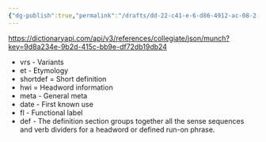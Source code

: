 ```yaml
---
{"dg-publish":true,"permalink":"/drafts/dd-22-c41-e-6-d86-4912-ac-08-2-cd-3-f83-c0328/","dgHomeLink":true,"dgPassFrontmatter":false}
---
```



https://dictionaryapi.com/api/v3/references/collegiate/json/munch?key=9d8a234e-9b2d-415c-bb9e-df72db19db24

- vrs - Variants
- et - Etymology
- shortdef = Short definition
- hwi = Headword information
- meta - General meta
- date - First known use
- fl - Functional label
- def - The definition section groups together all the sense sequences and verb dividers for a headword or defined run-on phrase.